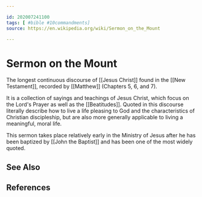 ```yaml
---

id: 202007241100
tags: [ #bible #10commandments]
source: https://en.wikipedia.org/wiki/Sermon_on_the_Mount

---
```


# Sermon on the Mount
The longest continuous discourse of [[Jesus Christ]] found in the [[New Testament]], recorded by [[Matthew]] (Chapters 5, 6, and 7). 

It is a collection of sayings and teachings of Jesus Christ, which focus on the Lord's Prayer as well as the [[Beatitudes]]. Quoted in this discourse literally describe how to live a life pleasing to God and the characteristics of Christian discipleship, but are also more generally applicable to living a meaningful, moral life. 

This sermon takes place relatively early in the Ministry of Jesus after he has been baptized by [[John the Baptist]] and has been one of the most widely quoted.

## See Also

## References


